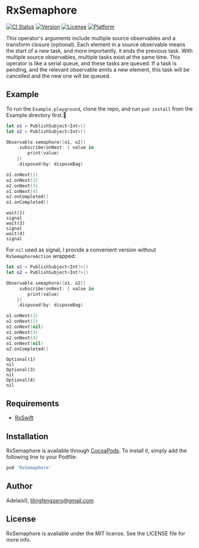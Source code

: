 # RxSemaphore

[![CI Status](https://img.shields.io/travis/Adelais0/RxSemaphore.svg?style=flat)](https://travis-ci.org/Adelais0/RxSemaphore)
[![Version](https://img.shields.io/cocoapods/v/RxSemaphore.svg?style=flat)](https://cocoapods.org/pods/RxSemaphore)
[![License](https://img.shields.io/cocoapods/l/RxSemaphore.svg?style=flat)](https://cocoapods.org/pods/RxSemaphore)
[![Platform](https://img.shields.io/cocoapods/p/RxSemaphore.svg?style=flat)](https://cocoapods.org/pods/RxSemaphore)

This operator's arguments include multiple source observables and a transform closure (optional). Each element in a source observable means the start of a new task, and more importantly, it ends the previous task. With multiple source observables, multiple tasks exist at the same time. This operator is like a serial queue, and these tasks are queued. If a task is pending, and the relevant observable emits a new element, this task will be cancelled and the new one will be queued.

## Example

To run the `Example.playground`, clone the repo, and run `pod install` from the Example directory first.

```swift
let o1 = PublishSubject<Int>()
let o2 = PublishSubject<Int>()

Observable.semaphore([o1, o2])
    .subscribe(onNext: { value in
        print(value)
    })
    .disposed(by: disposeBag)

o1.onNext(1)
o2.onNext(2)
o2.onNext(3)
o1.onNext(4)
o2.onCompleted()
o1.onCompleted()
```
```
wait(1)
signal
wait(3)
signal
wait(4)
signal
```

For `nil` used as signal, I provide a convenient version without `RxSemaphoreAction` wrapped:

```swift
let o1 = PublishSubject<Int?>()
let o2 = PublishSubject<Int?>()

Observable.semaphore([o1, o2])
    .subscribe(onNext: { value in
        print(value)
    })
    .disposed(by: disposeBag)

o1.onNext(1)
o2.onNext(2)
o2.onNext(nil)
o1.onNext(3)
o2.onNext(4)
o1.onNext(nil)
o2.onCompleted()
```
```
Optional(1)
nil
Optional(3)
nil
Optional(4)
nil
```

## Requirements
* [RxSwift](https://github.com/ReactiveX/RxSwift)

## Installation

RxSemaphore is available through [CocoaPods](https://cocoapods.org). To install
it, simply add the following line to your Podfile:

```ruby
pod 'RxSemaphore'
```

## Author

Adelais0, lilingfengzero@gmail.com

## License

RxSemaphore is available under the MIT license. See the LICENSE file for more info.
